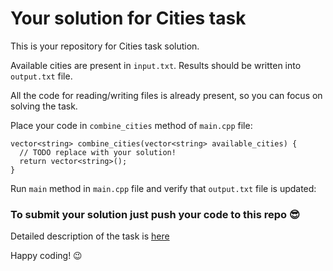 # Your solution for Cities task
This is your repository for Cities task solution.

Available cities are present in `input.txt`. Results should be written into `output.txt` file.

All the code for reading/writing files is already present, so you can focus on solving the task.

Place your code in `combine_cities` method of `main.cpp` file:
```
vector<string> combine_cities(vector<string> available_cities) {
  // TODO replace with your solution!
  return vector<string>();
}
 ```

Run `main` method in `main.cpp` file and verify that `output.txt` file is updated:

### To submit your solution just push your code to this repo 😎

Detailed description of the task is [here](https://)

Happy coding! 😉
